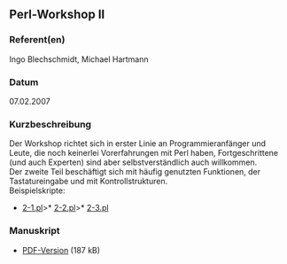 
 
## Perl-Workshop II


### Referent(en)
 Ingo Blechschmidt, Michael Hartmann

### Datum
 07.02.2007

### Kurzbeschreibung
 Der Workshop richtet sich in erster Linie an
Programmieranfänger und Leute, die noch keinerlei Vorerfahrungen mit Perl
haben, Fortgeschrittene (und auch Experten) sind aber selbstverständlich
auch willkommen.
<br>
Der zweite Teil beschäftigt sich 
mit häufig genutzten Funktionen,
der Tastatureingabe und mit Kontrollstrukturen.
<br>
Beispielskripte:
<br>
* [2-1.pl](/download/Vortraege/2-1.pl)>* [2-2.pl](/download/Vortraege/2-2.pl)>* [2-3.pl](/download/Vortraege/2-3.pl)
### Manuskript

          
           
              
           
              
           
              
* [PDF-Version](/download/Vortraege/Perl_Workshop_II.pdf) (187 kB)
                 
      
  

